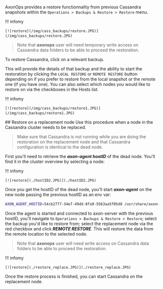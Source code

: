 AxonOps provides a restore functionnality from previous Cassandra snapshots within the `Operations > Backups & Restore > Restore` menu.

!!! infomy 

    [![restore](/img/cass_backups/restore.JPG)](/img/cass_backups/restore.JPG)



> Note that **axonops** user will need temporary write access on Cassandra data folders to be able to proceed the restoration.

To restore Cassandra, click on a relevant backup.


This will provide the details of that backup and the ability to start the restoration by clicking the `LOCAL RESTORE` or `REMOTE RESTORE` button depending on if you prefer
to restore from the local snapshot or the remote one (if you have one).
You can also select which nodes you would like to restore on via the checkboxes in the Hosts list.

!!! infomy 

    [![restore](/img/cass_backups/restore1.JPG)](/img/cass_backups/restore1.JPG)

## Restore on a replacement node
Use this procedure when a node in the Cassandra cluster needs to be replaced.

> Make sure that Cassandra is not running while you are doing the restoration on the replacement node and that Cassandra configuration is identical to the dead node.

First you'll need to retrieve the ***axon-agent hostID*** of the dead node.
You'll find it in the cluster overview by selecting a node:

!!! infomy 

    [![restore](./hostID2.JPG)](./hostID2.JPG)

Once you get the hostID of the dead node, you'll start ***axon-agent*** on the new node passing the previous hostID as an env var:
``` bash
AXON_AGENT_HOSTID=54cb2777-34e7-49dd-8fa9-5563aa5f05d8 /usr/share/axonops/axon-agent
```

Once the agent is started and connected to axon-server with the previous hostID, you'll navigate to `Operations > Backups & Restore > Restore`; select the backup you'd like to restore from; select the replacement node via the red checkbox and click ***REMOTE RESTORE***.
This will restore the data from the remote location to the selected node. 
> Note that **axonops** user will need write access on Cassandra data folders to be able to proceed the restoration.

!!! infomy 

    [![restore](./restore_replace.JPG)](./restore_replace.JPG)

Once the restore process is finished, you can start Cassandra on the replacement node.

